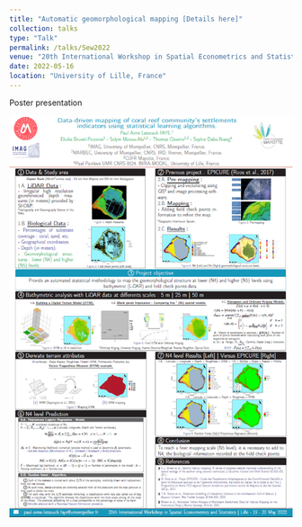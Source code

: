 ```yaml
---
title: "Automatic geomorphological mapping [Details here]"
collection: talks
type: "Talk"
permalink: /talks/Sew2022
venue: "20th International Workshop in Spatial Econometrics and Statistics"
date: 2022-05-16
location: "University of Lille, France"
---
```


Poster presentation

![20th International Workshop in Spatial Econometrics and Statistics](https://github.com/latsouckfaye/faye-paul.github.io/blob/master/images/posterSEW.png?raw=true)
